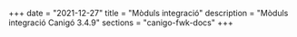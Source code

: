+++
date        = "2021-12-27"
title       = "Mòduls integració"
description = "Mòduls integració Canigó 3.4.9"
sections    = "canigo-fwk-docs"
+++